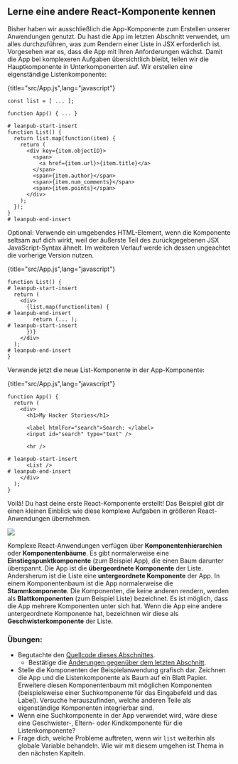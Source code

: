 ## Lerne eine andere React-Komponente kennen

Bisher haben wir ausschließlich die App-Komponente zum Erstellen unserer Anwendungen genutzt. Du hast die App im letzten Abschnitt verwendet, um alles durchzuführen, was zum Rendern einer Liste in JSX erforderlich ist. Vorgesehen war es, dass die App mit Ihren Anforderungen wächst. Damit die App bei komplexeren Aufgaben übersichtlich bleibt, teilen wir die Hauptkomponente in Unterkomponenten auf. Wir erstellen eine eigenständige Listenkomponente:

{title="src/App.js",lang="javascript"}
~~~~~~~
const list = [ ... ];

function App() { ... }

# leanpub-start-insert
function List() {
  return list.map(function(item) {
    return (
      <div key={item.objectID}>
        <span>
          <a href={item.url}>{item.title}</a>
        </span>
        <span>{item.author}</span>
        <span>{item.num_comments}</span>
        <span>{item.points}</span>
      </div>
    );
  });
}
# leanpub-end-insert
~~~~~~~

Optional: Verwende ein umgebendes HTML-Element, wenn die Komponente seltsam auf dich wirkt, weil der äußerste Teil des zurückgegebenen JSX JavaScript-Syntax ähnelt. Im weiteren Verlauf werde ich dessen ungeachtet die vorherige Version nutzen.

{title="src/App.js",lang="javascript"}
~~~~~~~
function List() {
# leanpub-start-insert
  return (
    <div>
      {list.map(function(item) {
# leanpub-end-insert
        return (... );
# leanpub-start-insert
      })}
    </div>
  );
# leanpub-end-insert
}
~~~~~~~

Verwende jetzt die neue List-Komponente in der App-Komponente:

{title="src/App.js",lang="javascript"}
~~~~~~~
function App() {
  return (
    <div>
      <h1>My Hacker Stories</h1>

      <label htmlFor="search">Search: </label>
      <input id="search" type="text" />

      <hr />

# leanpub-start-insert
      <List />
# leanpub-end-insert
    </div>
  );
}
~~~~~~~

Voilà! Du hast deine erste React-Komponente erstellt! Das Beispiel gibt dir einen kleinen Einblick wie diese komplexe Aufgaben in größeren React-Anwendungen übernehmen.

![](images/component-tree.png)

Komplexe React-Anwendungen verfügen über **Komponentenhierarchien** oder **Komponentenbäume**. Es gibt normalerweise eine **Einstiegspunktkomponente** (zum Beispiel App), die einen Baum darunter überspannt. Die App ist die **übergeordnete Komponente** der Liste. Andersherum ist die Liste eine **untergeordnete Komponente** der App. In einem Komponentenbaum ist die App normalerweise die **Stammkomponente**. Die Komponenten, die keine anderen rendern, werden als **Blattkomponenten** (zum Beispiel Liste) bezeichnet. Es ist möglich, dass die App mehrere Komponenten unter sich hat. Wenn die App eine andere untergeordnete Komponente hat, bezeichnen wir diese als **Geschwisterkomponente** der Liste.

### Übungen:

* Begutachte den [Quellcode dieses Abschnittes](https://codesandbox.io/s/github/the-road-to-learn-react/hacker-stories/tree/hs/Meet-another-React-Component).
  * Bestätige die [Änderungen gegenüber dem letzten Abschnitt](https://github.com/the-road-to-learn-react/hacker-stories/compare/hs/Lists-in-React...hs/Meet-another-React-Component?expand=1).
* Stelle die Komponenten der Beispielanwendung grafisch dar. Zeichnen die App und die Listenkomponente als Baum auf ein Blatt Papier. Erweitere diesen Komponentenbaum mit möglichen Komponenten (beispielsweise einer Suchkomponente für das Eingabefeld und das Label). Versuche herauszufinden, welche anderen Teile als eigenständige Komponenten integrierbar sind.
* Wenn eine Suchkomponente in der App verwendet wird, wäre diese eine Geschwister-, Eltern- oder Kindkomponente für die Listenkomponente?
* Frage dich, welche Probleme auftreten, wenn wir `list` weiterhin als globale Variable behandeln. Wie wir mit diesem umgehen ist Thema in den nächsten Kapiteln.
